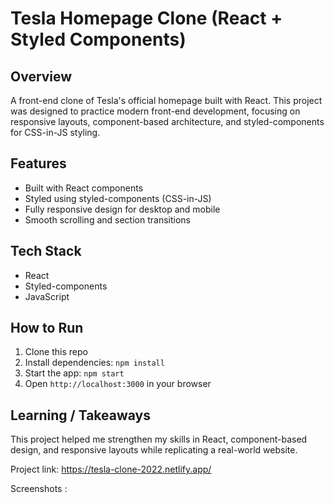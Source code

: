# Tesla Homepage Clone (React + Styled Components)

## Overview
A front-end clone of Tesla's official homepage built with React. This project was designed to practice modern front-end development, focusing on responsive layouts, component-based architecture, and styled-components for CSS-in-JS styling.

## Features
- Built with React components  
- Styled using styled-components (CSS-in-JS)  
- Fully responsive design for desktop and mobile  
- Smooth scrolling and section transitions  

## Tech Stack
- React  
- Styled-components  
- JavaScript

## How to Run
1. Clone this repo  
2. Install dependencies: `npm install`  
3. Start the app: `npm start`  
4. Open `http://localhost:3000` in your browser  

## Learning / Takeaways
This project helped me strengthen my skills in React, component-based design, and responsive layouts while replicating a real-world website.

Project link: https://tesla-clone-2022.netlify.app/

Screenshots : 

